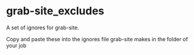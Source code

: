 # grab-site_excludes
A set of ignores for grab-site.

Copy and paste these into the ignores file grab-site makes in the folder of your job
